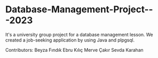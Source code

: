 # Database-Management-Project---2023
It's a university group project for a database management lesson. We created a job-seeking application by using Java and plpgsql.

Contributors:
Beyza Fındık
Ebru Kılıç
Merve Çakır
Sevda Karahan
